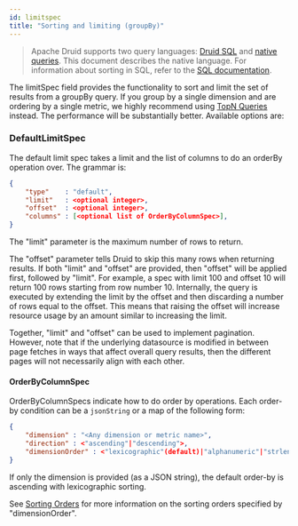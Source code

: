 ```yaml
---
id: limitspec
title: "Sorting and limiting (groupBy)"
---
```


<!--
  ~ Licensed to the Apache Software Foundation (ASF) under one
  ~ or more contributor license agreements.  See the NOTICE file
  ~ distributed with this work for additional information
  ~ regarding copyright ownership.  The ASF licenses this file
  ~ to you under the Apache License, Version 2.0 (the
  ~ "License"); you may not use this file except in compliance
  ~ with the License.  You may obtain a copy of the License at
  ~
  ~   http://www.apache.org/licenses/LICENSE-2.0
  ~
  ~ Unless required by applicable law or agreed to in writing,
  ~ software distributed under the License is distributed on an
  ~ "AS IS" BASIS, WITHOUT WARRANTIES OR CONDITIONS OF ANY
  ~ KIND, either express or implied.  See the License for the
  ~ specific language governing permissions and limitations
  ~ under the License.
  -->

> Apache Druid supports two query languages: [Druid SQL](sql.md) and [native queries](querying.md).
> This document describes the native
> language. For information about sorting in SQL, refer to the [SQL documentation](sql.md#order-by).

The limitSpec field provides the functionality to sort and limit the set of results from a groupBy query. If you group by a single dimension and are ordering by a single metric, we highly recommend using [TopN Queries](./topnquery.md) instead. The performance will be substantially better. Available options are:

### DefaultLimitSpec

The default limit spec takes a limit and the list of columns to do an orderBy operation over. The grammar is:

```json
{
    "type"    : "default",
    "limit"   : <optional integer>,
    "offset"  : <optional integer>,
    "columns" : [<optional list of OrderByColumnSpec>],
}
```

The "limit" parameter is the maximum number of rows to return.

The "offset" parameter tells Druid to skip this many rows when returning results. If both "limit" and "offset" are
provided, then "offset" will be applied first, followed by "limit". For example, a spec with limit 100 and offset 10
will return 100 rows starting from row number 10. Internally, the query is executed by extending the limit by the offset
and then discarding a number of rows equal to the offset. This means that raising the offset will increase resource
usage by an amount similar to increasing the limit.

Together, "limit" and "offset" can be used to implement pagination. However, note that if the underlying datasource is
modified in between page fetches in ways that affect overall query results, then the different pages will not
necessarily align with each other.

#### OrderByColumnSpec

OrderByColumnSpecs indicate how to do order by operations. Each order-by condition can be a `jsonString` or a map of the following form:

```json
{
    "dimension" : "<Any dimension or metric name>",
    "direction" : <"ascending"|"descending">,
    "dimensionOrder" : <"lexicographic"(default)|"alphanumeric"|"strlen"|"numeric">
}
```

If only the dimension is provided (as a JSON string), the default order-by is ascending with lexicographic sorting.

See [Sorting Orders](./sorting-orders.md) for more information on the sorting orders specified by "dimensionOrder".
